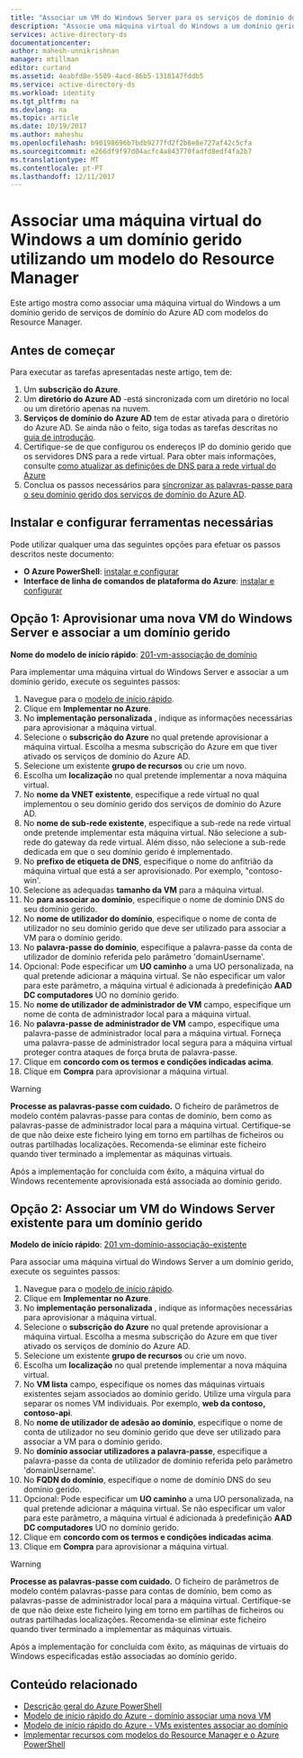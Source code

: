 ```yaml
---
title: "Associar um VM do Windows Server para os serviços de domínio do Active Directory do Azure | Microsoft Docs"
description: "Associe uma máquina virtual do Windows a um domínio gerido utilizando os modelos Azure Resource Manager."
services: active-directory-ds
documentationcenter: 
author: mahesh-unnikrishnan
manager: mtillman
editor: curtand
ms.assetid: 4eabfd8e-5509-4acd-86b5-1318147fddb5
ms.service: active-directory-ds
ms.workload: identity
ms.tgt_pltfrm: na
ms.devlang: na
ms.topic: article
ms.date: 10/19/2017
ms.author: maheshu
ms.openlocfilehash: b90198696b7bdb9277fd2f2b8e8e727af42c5cfa
ms.sourcegitcommit: e266df9f97d04acfc4a843770fadfd8edf4fa2b7
ms.translationtype: MT
ms.contentlocale: pt-PT
ms.lasthandoff: 12/11/2017
---
```

# <a name="join-a-windows-server-virtual-machine-to-a-managed-domain-using-a-resource-manager-template"></a>Associar uma máquina virtual do Windows a um domínio gerido utilizando um modelo do Resource Manager
Este artigo mostra como associar uma máquina virtual do Windows a um domínio gerido de serviços de domínio do Azure AD com modelos do Resource Manager.

## <a name="before-you-begin"></a>Antes de começar
Para executar as tarefas apresentadas neste artigo, tem de:
1. Um **subscrição do Azure**.
2. Um **diretório do Azure AD** -está sincronizada com um diretório no local ou um diretório apenas na nuvem.
3. **Serviços de domínio do Azure AD** tem de estar ativada para o diretório do Azure AD. Se ainda não o feito, siga todas as tarefas descritas no [guia de introdução](active-directory-ds-getting-started.md).
4. Certifique-se de que configurou os endereços IP do domínio gerido que os servidores DNS para a rede virtual. Para obter mais informações, consulte [como atualizar as definições de DNS para a rede virtual do Azure](active-directory-ds-getting-started-dns.md)
5. Conclua os passos necessários para [sincronizar as palavras-passe para o seu domínio gerido dos serviços de domínio do Azure AD](active-directory-ds-getting-started-password-sync.md).


## <a name="install-and-configure-required-tools"></a>Instalar e configurar ferramentas necessárias
Pode utilizar qualquer uma das seguintes opções para efetuar os passos descritos neste documento:
* **O Azure PowerShell**: [instalar e configurar](https://azure.microsoft.com/documentation/articles/powershell-install-configure/)
* **Interface de linha de comandos de plataforma do Azure**: [instalar e configurar](https://azure.microsoft.com/documentation/articles/xplat-cli-install/)


## <a name="option-1-provision-a-new-windows-server-vm-and-join-it-to-a-managed-domain"></a>Opção 1: Aprovisionar uma nova VM do Windows Server e associar a um domínio gerido
**Nome do modelo de início rápido**: [201-vm-associação de domínio](https://azure.microsoft.com/resources/templates/201-vm-domain-join/)

Para implementar uma máquina virtual do Windows Server e associar a um domínio gerido, execute os seguintes passos:
1. Navegue para o [modelo de início rápido](https://azure.microsoft.com/resources/templates/201-vm-domain-join/).
2. Clique em **Implementar no Azure**.
3. No **implementação personalizada** , indique as informações necessárias para aprovisionar a máquina virtual.
4. Selecione o **subscrição do Azure** no qual pretende aprovisionar a máquina virtual. Escolha a mesma subscrição do Azure em que tiver ativado os serviços de domínio do Azure AD.
5. Selecione um existente **grupo de recursos** ou crie um novo.
6. Escolha um **localização** no qual pretende implementar a nova máquina virtual.
7. No **nome da VNET existente**, especifique a rede virtual no qual implementou o seu domínio gerido dos serviços de domínio do Azure AD.
8. No **nome de sub-rede existente**, especifique a sub-rede na rede virtual onde pretende implementar esta máquina virtual. Não selecione a sub-rede do gateway da rede virtual. Além disso, não selecione a sub-rede dedicada em que o seu domínio gerido é implementado.
9. No **prefixo de etiqueta de DNS**, especifique o nome do anfitrião da máquina virtual que está a ser aprovisionado. Por exemplo, "contoso-win'.
10. Selecione as adequadas **tamanho da VM** para a máquina virtual.
11. No **para associar ao domínio**, especifique o nome de domínio DNS do seu domínio gerido.
12. No **nome de utilizador do domínio**, especifique o nome de conta de utilizador no seu domínio gerido que deve ser utilizado para associar a VM para o domínio gerido.
13. No **palavra-passe do domínio**, especifique a palavra-passe da conta de utilizador de domínio referida pelo parâmetro 'domainUsername'.
14. Opcional: Pode especificar um **UO caminho** a uma UO personalizada, na qual pretende adicionar a máquina virtual. Se não especificar um valor para este parâmetro, a máquina virtual é adicionada à predefinição **AAD DC computadores** UO no domínio gerido.
15. No **nome de utilizador de administrador de VM** campo, especifique um nome de conta de administrador local para a máquina virtual.
16. No **palavra-passe de administrador de VM** campo, especifique uma palavra-passe de administrador local para a máquina virtual. Forneça uma palavra-passe de administrador local segura para a máquina virtual proteger contra ataques de força bruta de palavra-passe.
17. Clique em **concordo com os termos e condições indicadas acima**.
18. Clique em **Compra** para aprovisionar a máquina virtual.

> [!WARNING]
> **Processe as palavras-passe com cuidado.**
> O ficheiro de parâmetros de modelo contém palavras-passe para contas de domínio, bem como as palavras-passe de administrador local para a máquina virtual. Certifique-se de que não deixe este ficheiro lying em torno em partilhas de ficheiros ou outras partilhadas localizações. Recomenda-se eliminar este ficheiro quando tiver terminado a implementar as máquinas virtuais.
>

Após a implementação for concluída com êxito, a máquina virtual do Windows recentemente aprovisionada está associada ao domínio gerido.


## <a name="option-2-join-an-existing-windows-server-vm-to-a-managed-domain"></a>Opção 2: Associar um VM do Windows Server existente para um domínio gerido
**Modelo de início rápido**: [201 vm-domínio-associação-existente](https://azure.microsoft.com/resources/templates/201-vm-domain-join-existing/)

Para associar uma máquina virtual do Windows Server a um domínio gerido, execute os seguintes passos:
1. Navegue para o [modelo de início rápido](https://azure.microsoft.com/resources/templates/201-vm-domain-join-existing/).
2. Clique em **Implementar no Azure**.
3. No **implementação personalizada** , indique as informações necessárias para aprovisionar a máquina virtual.
4. Selecione o **subscrição do Azure** no qual pretende aprovisionar a máquina virtual. Escolha a mesma subscrição do Azure em que tiver ativado os serviços de domínio do Azure AD.
5. Selecione um existente **grupo de recursos** ou crie um novo.
6. Escolha um **localização** no qual pretende implementar a nova máquina virtual.
7. No **VM lista** campo, especifique os nomes das máquinas virtuais existentes sejam associados ao domínio gerido. Utilize uma vírgula para separar os nomes VM individuais. Por exemplo, **web da contoso, contoso-api**.
8. No **nome de utilizador de adesão ao domínio**, especifique o nome de conta de utilizador no seu domínio gerido que deve ser utilizado para associar a VM para o domínio gerido.
9. No **domínio associar utilizadores a palavra-passe**, especifique a palavra-passe da conta de utilizador de domínio referida pelo parâmetro 'domainUsername'.
10. No **FQDN do domínio**, especifique o nome de domínio DNS do seu domínio gerido.
11. Opcional: Pode especificar um **UO caminho** a uma UO personalizada, na qual pretende adicionar a máquina virtual. Se não especificar um valor para este parâmetro, a máquina virtual é adicionada à predefinição **AAD DC computadores** UO no domínio gerido.
12. Clique em **concordo com os termos e condições indicadas acima**.
13. Clique em **Compra** para aprovisionar a máquina virtual.

> [!WARNING]
> **Processe as palavras-passe com cuidado.**
> O ficheiro de parâmetros de modelo contém palavras-passe para contas de domínio, bem como as palavras-passe de administrador local para a máquina virtual. Certifique-se de que não deixe este ficheiro lying em torno em partilhas de ficheiros ou outras partilhadas localizações. Recomenda-se eliminar este ficheiro quando tiver terminado a implementar as máquinas virtuais.
>

Após a implementação for concluída com êxito, as máquinas de virtuais do Windows especificadas estão associadas ao domínio gerido.


## <a name="related-content"></a>Conteúdo relacionado
* [Descrição geral do Azure PowerShell](https://docs.microsoft.com/powershell/azure/overview?view=azurermps-4.4.0)
* [Modelo de início rápido do Azure - domínio associar uma nova VM](https://azure.microsoft.com/resources/templates/201-vm-domain-join/)
* [Modelo de início rápido do Azure - VMs existentes associar ao domínio](https://azure.microsoft.com/resources/templates/201-vm-domain-join-existing/)
* [Implementar recursos com modelos do Resource Manager e o Azure PowerShell](../azure-resource-manager/resource-group-template-deploy.md)
